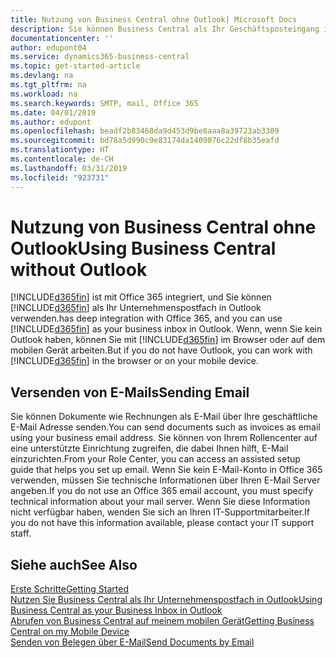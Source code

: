 ```yaml
---
title: Nutzung von Business Central ohne Outlook| Microsoft Docs
description: Sie können Business Central als Ihr Geschäftsposteingang in Outlook verwenden, da es mit Office 365 integriert ist. Sie können aber auch ohne Outlook in einem Browser oder auf dem mobilen Gerät arbeiten.
documentationcenter: ''
author: edupont04
ms.service: dynamics365-business-central
ms.topic: get-started-article
ms.devlang: na
ms.tgt_pltfrm: na
ms.workload: na
ms.search.keywords: SMTP, mail, Office 365
ms.date: 04/01/2019
ms.author: edupont
ms.openlocfilehash: beadf2b83468da9d453d9be8aaa8a39723ab3309
ms.sourcegitcommit: bd78a5d990c9e83174da1409076c22df8b35eafd
ms.translationtype: HT
ms.contentlocale: de-CH
ms.lasthandoff: 03/31/2019
ms.locfileid: "923731"
---
```

# <a name="using-business-central-without-outlook"></a><span data-ttu-id="7b21d-103">Nutzung von Business Central ohne Outlook</span><span class="sxs-lookup"><span data-stu-id="7b21d-103">Using Business Central without Outlook</span></span>
[!INCLUDE[d365fin](includes/d365fin_md.md)] <span data-ttu-id="7b21d-104">ist mit Office 365 integriert, und Sie können [!INCLUDE[d365fin](includes/d365fin_md.md)] als Ihr Unternehmenspostfach in Outlook verwenden.</span><span class="sxs-lookup"><span data-stu-id="7b21d-104">has deep integration with Office 365, and you can use [!INCLUDE[d365fin](includes/d365fin_md.md)] as your business inbox in Outlook.</span></span> <span data-ttu-id="7b21d-105">Wenn, wenn Sie kein Outlook haben, können Sie mit [!INCLUDE[d365fin](includes/d365fin_md.md)] im Browser oder auf dem mobilen Gerät arbeiten.</span><span class="sxs-lookup"><span data-stu-id="7b21d-105">But if you do not have Outlook, you can work with [!INCLUDE[d365fin](includes/d365fin_md.md)] in the browser or on your mobile device.</span></span>  

## <a name="sending-email"></a><span data-ttu-id="7b21d-106">Versenden von E-Mails</span><span class="sxs-lookup"><span data-stu-id="7b21d-106">Sending Email</span></span>
<span data-ttu-id="7b21d-107">Sie können Dokumente wie Rechnungen als E-Mail über Ihre geschäftliche E-Mail Adresse senden.</span><span class="sxs-lookup"><span data-stu-id="7b21d-107">You can send documents such as invoices as email using your business email address.</span></span> <span data-ttu-id="7b21d-108">Sie können von Ihrem Rollencenter auf eine unterstützte Einrichtung zugreifen, die dabei Ihnen hilft, E-Mail einzurichten.</span><span class="sxs-lookup"><span data-stu-id="7b21d-108">From your Role Center, you can access an assisted setup guide that helps you set up email.</span></span> <span data-ttu-id="7b21d-109">Wenn Sie kein E-Mail-Konto in Office 365 verwenden, müssen Sie technische Informationen über Ihren E-Mail Server angeben.</span><span class="sxs-lookup"><span data-stu-id="7b21d-109">If you do not use an Office 365 email account, you must specify technical information about your mail server.</span></span> <span data-ttu-id="7b21d-110">Wenn Sie diese Information nicht verfügbar haben, wenden Sie sich an Ihren IT-Supportmitarbeiter.</span><span class="sxs-lookup"><span data-stu-id="7b21d-110">If you do not have this information available, please contact your IT support staff.</span></span>  


## <a name="see-also"></a><span data-ttu-id="7b21d-111">Siehe auch</span><span class="sxs-lookup"><span data-stu-id="7b21d-111">See Also</span></span>
[<span data-ttu-id="7b21d-112">Erste Schritte</span><span class="sxs-lookup"><span data-stu-id="7b21d-112">Getting Started</span></span>](product-get-started.md)  
[<span data-ttu-id="7b21d-113">Nutzen Sie Business Central als Ihr Unternehmenspostfach in Outlook</span><span class="sxs-lookup"><span data-stu-id="7b21d-113">Using Business Central as your Business Inbox in Outlook</span></span>](admin-outlook.md)  
[<span data-ttu-id="7b21d-114">Abrufen von Business Central auf meinem mobilen Gerät</span><span class="sxs-lookup"><span data-stu-id="7b21d-114">Getting Business Central on my Mobile Device</span></span>](install-mobile-app.md)  
[<span data-ttu-id="7b21d-115">Senden von Belegen über E-Mail</span><span class="sxs-lookup"><span data-stu-id="7b21d-115">Send Documents by Email</span></span>](ui-how-send-documents-email.md)
